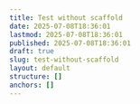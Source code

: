 ```yaml
---
title: Test without scaffold
date: 2025-07-08T18:36:01
lastmod: 2025-07-08T18:36:01
published: 2025-07-08T18:36:01
draft: true
slug: test-without-scaffold
layout: default
structure: []
anchors: []
---
```


